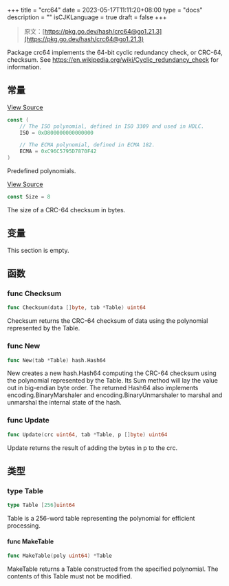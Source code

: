 +++
title = "crc64"
date = 2023-05-17T11:11:20+08:00
type = "docs"
description = ""
isCJKLanguage = true
draft = false
+++
> 原文：[https://pkg.go.dev/hash/crc64@go1.21.3](https://pkg.go.dev/hash/crc64@go1.21.3)

Package crc64 implements the 64-bit cyclic redundancy check, or CRC-64, checksum. See https://en.wikipedia.org/wiki/Cyclic_redundancy_check for information.

## 常量 

[View Source](https://cs.opensource.google/go/go/+/go1.20.1:src/hash/crc64/crc64.go;l=20)

``` go 
const (
	// The ISO polynomial, defined in ISO 3309 and used in HDLC.
	ISO = 0xD800000000000000

	// The ECMA polynomial, defined in ECMA 182.
	ECMA = 0xC96C5795D7870F42
)
```

Predefined polynomials.

[View Source](https://cs.opensource.google/go/go/+/go1.20.1:src/hash/crc64/crc64.go;l=17)

``` go 
const Size = 8
```

The size of a CRC-64 checksum in bytes.

## 变量

This section is empty.

## 函数

### func Checksum 

``` go 
func Checksum(data []byte, tab *Table) uint64
```

Checksum returns the CRC-64 checksum of data using the polynomial represented by the Table.

### func New 

``` go 
func New(tab *Table) hash.Hash64
```

New creates a new hash.Hash64 computing the CRC-64 checksum using the polynomial represented by the Table. Its Sum method will lay the value out in big-endian byte order. The returned Hash64 also implements encoding.BinaryMarshaler and encoding.BinaryUnmarshaler to marshal and unmarshal the internal state of the hash.

### func Update 

``` go 
func Update(crc uint64, tab *Table, p []byte) uint64
```

Update returns the result of adding the bytes in p to the crc.

## 类型

### type Table 

``` go 
type Table [256]uint64
```

Table is a 256-word table representing the polynomial for efficient processing.

#### func MakeTable 

``` go 
func MakeTable(poly uint64) *Table
```

MakeTable returns a Table constructed from the specified polynomial. The contents of this Table must not be modified.